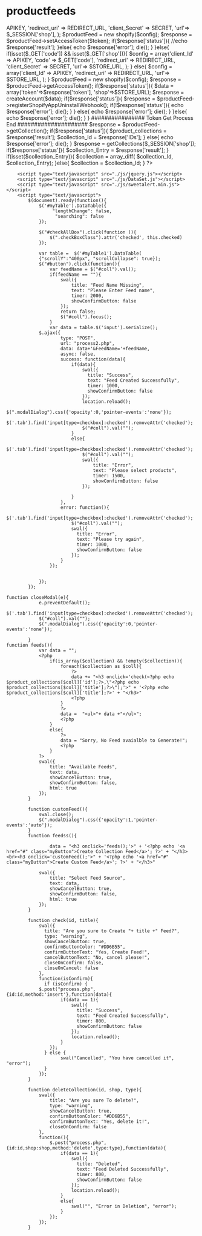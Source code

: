 # productfeeds
<?php
session_start();
ob_start(); 
ini_set('display_errors', 1);
require_once('config.php');
require_once("shopify.php");
require_once('functions.php');
//require_once('function.php');
//echo $httpReferer = isset($_SERVER['HTTP_REFERER']) ? $_SERVER['HTTP_REFERER'] : null;
//die();

if(isset($_GET['shop'])){
	$STORE_URL = $_GET['shop'];
	if(isset($_SESSION['shop'])){
		if($_SESSION['shop'] == $STORE_URL){
			$response = checkShopExists($STORE_URL);
			if($response['status'] == 1){
				$token = $_SESSION['token'] = $response['result']['token'];
				$_SESSION['Id'] = $response['result']['id'];
			}
			else{
				$token = "";
			}
		}else{
			unset($_SESSION);
			$response = checkShopExists($STORE_URL);
			if($response['status'] == 1){
				$token = $_SESSION['token'] = $response['result']['token'];
				$_SESSION['Id'] = $response['result']['id'];
				$_SESSION['shop'] = $STORE_URL;
			}
			else{
				$token = "";
			}
		}
	}else{
		$response = checkShopExists($STORE_URL);
		if($response['status'] == 1){
			$token = $_SESSION['token'] = $response['result']['token'];
			$_SESSION['Id'] = $response['result']['id'];
			$_SESSION['shop'] = $STORE_URL;
		}
		else{
			$token = "";
		}
	}
}
else{
	if(isset($_SESSION['shop'])){
		$response = checkShopExists($_SESSION['shop']);
		if($response['status'] == 1){
			$token = $_SESSION['token'] = $response['result']['token'];
			$_SESSION['Id'] = $response['result']['id'];
		}
		else{
			$token = "";
		}
	}
	else{
		$token = "";
		echo "Shop url Is missing. Please try again";
		die();
	}
}

if(isset($token) && $token != ""){
	$config =  array('client_Id' => APIKEY,
					 'redirect_uri' => REDIRECT_URL,
					 'client_Secret' =>  SECRET,
					'url'=> $_SESSION['shop'],
				);
	$productFeed = new shopify($config);
	$response = $productFeed->setAccessToken($token);
	if($response['status']){
		//echo $response['result'];
	}else{
		echo $response['error'];
		die();
	}
}else{ 
	if(isset($_GET['code']) && isset($_GET['shop'])){
		$config = array('client_Id' => APIKEY,
						'code' => $_GET['code'],
						'redirect_uri' => REDIRECT_URL,
						'client_Secret' =>  SECRET,
						'url'=> $STORE_URL,
				);		
	}
	else{
		$config  = 	array('client_Id' => APIKEY,
						'redirect_uri' => REDIRECT_URL,
						'url'=> $STORE_URL,
					);
		}
		$productFeed = new shopify($config);
		$response = $productFeed->getAccessToken();
		if($response['status']){
			$data = array('token'=>$response['token'], 'shop'=>$STORE_URL);
			$response = createAccount($data);
			if($response['status']){
				$response = $productFeed->registerShopifyAppUninstallWebhook();
				if(!$response['status']){
					echo $response['error'];
					die();
				}
			}
			else{
				echo $response['error'];
				die();
			}
		}else{
			echo $response['error'];
			die();
		}
}
################ Token Get Process End #####################
$response = $productFeed->getCollection();
if($response['status']){
	$product_collections = $response['result'];
	$collection_Id = $response['IDs'];
}
else{
	echo $response['error'];
	die();
}
	$response = getCollections($_SESSION['shop']);
	if($response['status']){
		$collection_Entry = $response['result'];
	}
	if(isset($collection_Entry)){
		$collection = array_diff( $collection_Id, $collection_Entry);
	}else{
		$collection = $collection_Id;
	}
?>

<!--################ product id Get Process End #####################-->


<html>
	<head>
	
<script src="http://code.jquery.com/jquery-1.10.1.min.js"></script>

		<script type="text/javascript" src="./js/jquery.js"></script>
		<script type="text/javascript" src="./js/DataSet.js"></script>
		<script type="text/javascript" src="./js/sweetalert.min.js"></script>
		<script type="text/javascript">
			$(document).ready(function(){
				$('#myTable').DataTable({
					 "lengthChange": false,
					  "searching": false
				}); 
				
				$("#checkAllBox").click(function (){
					$(".checkBoxClass").attr('checked', this.checked)
				});
				
				var table =  $('#myTable1').DataTable(
				{"scrollY":"400px", "scrollCollapse": true});
				$("#button").click(function(){
					var feedName = $("#coll").val();
					if(feedName == ""){
						swal({
							title: "Feed Name Missing",
							text: "Please Enter Feed name",
							timer: 2000,
							showConfirmButton: false
						});
						return false;
						$("#coll").focus();
					}
					var data = table.$('input').serialize();
				$.ajax({
						type: "POST",
						url: "process2.php",
						data: data+'&FeedName='+feedName,
						async: false,
						success: function(data){
							if(data){
								swal({
								  title: "Success",
								  text: "Feed Created Successfully",
								  timer: 1000,
								  showConfirmButton: false
								});
								location.reload();
								$(".modalDialog").css({'opacity':0,'pointer-events':'none'});
								$('.tab').find('input[type=checkbox]:checked').removeAttr('checked');
								$("#coll").val("");
							}
							else{
								$('.tab').find('input[type=checkbox]:checked').removeAttr('checked');
								$("#coll").val("");
								swal({
									title: "Error",
									text: "Please select products",
									timer: 1500,
									showConfirmButton: false
								});
								
							}
						},
						error: function(){
							$('.tab').find('input[type=checkbox]:checked').removeAttr('checked');
							$("#coll").val("");
							swal({
							  title: "Error",
							  text: "Please try again",
							  timer: 1000,
							  showConfirmButton: false
							});
						}
					});
					
					
				});
			});
			
	function closeModal(e){
				e.preventDefault();
				$('.tab').find('input[type=checkbox]:checked').removeAttr('checked');
				$("#coll").val("");
				$(".modalDialog").css({'opacity':0,'pointer-events':'none'});
				
			} 
	function feeds(){
				var data = "";
				<?php
					if(is_array($collection) && !empty($collection)){
						foreach($collection as $coll){
							?>
							data += "<h3 onclick='check(<?php echo $product_collections[$coll]['id'];?>,\"<?php echo $product_collections[$coll]['title'];?>\");'>" + '<?php echo $product_collections[$coll]['title'];?>' + "</h3>"
							<?php
						}
						?>
						data = 	"<ul>"+ data +"</ul>";
						<?php
					}
					else{
						?>
						data = "Sorry, No Feed avaialble to Generate!";
						<?php
					}
				?>
				swal({
					title: "Available Feeds",
					text: data,
					showCancelButton: true,
					showConfirmButton: false,
					html: true
				});
			}
			
			function customFeed(){
				swal.close();
				$(".modalDialog").css({'opacity':1,'pointer-events':'auto'});
			}
			function feedss(){
				
					data = "<h3 onclick='feeds();'>" + '<?php echo '<a href="#" class="myButton">Create Collection Feed</a>'; ?>' + "</h3><br><h3 onclick='customFeed();'>" + '<?php echo '<a href="#" class="myButton">Create Custom Feed</a>'; ?>' + "</h3>"
					
				swal({
					title: "Select Feed Source",
					text: data,
					showCancelButton: true,
					showConfirmButton: false,
					html: true
				});
			}
			
			function check(id, title){
				swal({
				  title: "Are you sure to Create "+ title +" Feed?",
				  type: "warning",
				  showCancelButton: true,
				  confirmButtonColor: "#DD6B55",
				  confirmButtonText: "Yes, Create Feed!",
				  cancelButtonText: "No, cancel please!",
				  closeOnConfirm: false,
				  closeOnCancel: false
				},
				function(isConfirm){
				  if (isConfirm) {
				$.post("process.php",{id:id,method:'insert'},function(data){
						if(data == 1){
							swal({
							  title: "Success",
							  text: "Feed Created Successfully",
							  timer: 800,
							  showConfirmButton: false
							});
							location.reload(); 
						}
					});
				  } else {
						swal("Cancelled", "You have cancelled it", "error");
				  }
				});
			}

			function deleteCollection(id, shop, type){
				swal({
					title: "Are you sure To delete?",
					type: "warning",
					showCancelButton: true,
					confirmButtonColor: "#DD6B55",
					confirmButtonText: "Yes, delete it!",
					closeOnConfirm: false
				},
				function(){
					$.post("process.php",{id:id,shop:shop,method:'delete',type:type},function(data){
						if(data == 1){
							swal({
							  title: "Deleted",
							  text: "Feed Deleted Successfully",
							  timer: 800,
							  showConfirmButton: false
							});
							location.reload();
						}
						else{
							swal("", "Error in Deletion", "error");
						}
					});
				});
			}

</script>
		<link rel="stylesheet" type="text/css" href="./css/DataSet.css">
		<link rel="stylesheet" type="text/css" href="./css/sweetalert.css">
		<link rel="stylesheet" type="text/css" href="./css/feed.css">
		<style>
			td img{height: 54px;width: 53px;}
			.feed {height: 38px;margin-left: 244px;width: 175px;}
			.modalDialog {
				background: rgba(0, 0, 0, 0.8) none repeat scroll 0 0;
				bottom: 0;
				font-family: Arial,Helvetica,sans-serif;
				left: 0;
				opacity: 0;
				pointer-events: none;
				position: fixed;
				right: 0;
				top: 0;
				transition: opacity 400ms ease-in 0s;
				z-index: 99999;
			}
			.modalDialog:target {
				opacity: 1;
				pointer-events: auto;
			}
			.modalDialog > div {
				background: rgba(0, 0, 0, 0) linear-gradient(#fff, #999) repeat scroll 0 0;
				border-radius: 10px;
				margin: 1% auto;
				padding: 9px 20px 100px;
				position: relative;
				width: 1000px;
			}
	.thead1 > th {
				padding: 65px;
			}
			
	.close {
				background: #606061;
				color: #FFFFFF;
				line-height: 25px;
				position: absolute;
				right: 0px;
				text-align: center;
				top: -1px;
				width: 24px;
				text-decoration: none;
				font-weight: bold;
				-webkit-border-radius: 12px;
				-moz-border-radius: 12px;
				border-radius: 12px;
				-moz-box-shadow: 1px 1px 3px #000;
				-webkit-box-shadow: 1px 1px 3px #000;
				box-shadow: 1px 1px 3px #000;
			}

.close:hover { background: #00d9ff; }
			
.myButton {
	background:-webkit-gradient(linear, left top, left bottom, color-stop(0.05, #7892c2), color-stop(1, #476e9e));
	background:-moz-linear-gradient(top, #7892c2 5%, #476e9e 100%);
	background:-webkit-linear-gradient(top, #7892c2 5%, #476e9e 100%);
	background:-o-linear-gradient(top, #7892c2 5%, #476e9e 100%);
	background:-ms-linear-gradient(top, #7892c2 5%, #476e9e 100%);
	background:linear-gradient(to bottom, #7892c2 5%, #476e9e 100%);
	filter:progid:DXImageTransform.Microsoft.gradient(startColorstr='#7892c2', endColorstr='#476e9e',GradientType=0);
	background-color:#7892c2;
	-moz-border-radius:8px;
	-webkit-border-radius:8px;
	border-radius:8px;
	display:inline-block;
	cursor:default;
	color:#ffffff;
	font-family:Arial;
	font-size:19px;
	font-weight:bold;
	padding:9px 23px;
	text-decoration:none;
	text-shadow:0px 1px 0px #283966;
}
.myButton:hover {
	background:-webkit-gradient(linear, left top, left bottom, color-stop(0.05, #476e9e), color-stop(1, #7892c2));
	background:-moz-linear-gradient(top, #476e9e 5%, #7892c2 100%);
	background:-webkit-linear-gradient(top, #476e9e 5%, #7892c2 100%);
	background:-o-linear-gradient(top, #476e9e 5%, #7892c2 100%);
	background:-ms-linear-gradient(top, #476e9e 5%, #7892c2 100%);
	background:linear-gradient(to bottom, #476e9e 5%, #7892c2 100%);
	filter:progid:DXImageTransform.Microsoft.gradient(startColorstr='#476e9e', endColorstr='#7892c2',GradientType=0);
	background-color:#476e9e;
}

.myButton:active {
	position:relative;
	top:1px;
}

.sub-btn-sty {
	-moz-box-shadow: 0px 10px 14px -7px #3e7327;
	-webkit-box-shadow: 0px 10px 14px -7px #3e7327;
	
	background:-webkit-gradient(linear, left top, left bottom, color-stop(0.05, #77b55a), color-stop(1, #72b352));
	background:-moz-linear-gradient(top, #77b55a 5%, #72b352 100%);
	background:-webkit-linear-gradient(top, #77b55a 5%, #72b352 100%);
	background:-o-linear-gradient(top, #77b55a 5%, #72b352 100%);
	background:-ms-linear-gradient(top, #77b55a 5%, #72b352 100%);
	background:linear-gradient(to bottom, #77b55a 5%, #72b352 100%);
	filter:progid:DXImageTransform.Microsoft.gradient(startColorstr='#77b55a', endColorstr='#72b352',GradientType=0);
	background-color:#77b55a;
	-moz-border-radius:4px;
	-webkit-border-radius:4px;
	border-radius:4px;
	border:1px solid #4b8f29;
	display:inline-block;
	cursor:default;
	color:#ffffff;
	font-family:Arial;
	font-size:13px;
	font-weight:bold;
	padding:3px 12px;
	text-decoration:none;
	text-shadow:0px 1px 0px #5b8a3c;
}
.sub-btn-sty:hover {
	background:-webkit-gradient(linear, left top, left bottom, color-stop(0.05, #72b352), color-stop(1, #77b55a));
	background:-moz-linear-gradient(top, #72b352 5%, #77b55a 100%);
	background:-webkit-linear-gradient(top, #72b352 5%, #77b55a 100%);
	background:-o-linear-gradient(top, #72b352 5%, #77b55a 100%);
	background:-ms-linear-gradient(top, #72b352 5%, #77b55a 100%);
	background:linear-gradient(to bottom, #72b352 5%, #77b55a 100%);
	filter:progid:DXImageTransform.Microsoft.gradient(startColorstr='#72b352', endColorstr='#77b55a',GradientType=0);
	background-color:#72b352;
}
.sub-btn-sty:active {
	position:relative;
	top:1px;
}

.txt-box-sty{border: 1px solid #4b8f29;
    border-radius: 4px;
	height:27;
	margin-top: 9px;
    padding-left: 5px; margin-bottom: 10px;padding-bottom: 5px;}
	#myTable1_info {margin-left:0px;}
	
.text-select{
	     text-align:left;
		 padding-left: 22px !important;
	}
.text-image{
	     text-align:right;
		  padding-right: 24px !important;
	}
.img-right{
	text-align: right;
	padding-right: 26px !important;
	}
.chk-box {
    padding-left: 28px !important;
	}
	
	</style>
	</head>
	<body>
		<div class="main">
			<div class="header"></div>
			    <div class="body">
					<p>
						<input type="image" class="feed" src="./images/button (3).png" onclick="feedss();">
						<div id="openModal" class="modalDialog">
						<!--a href="#close" title="Close" class="close">X</a>
						<!--a href="" onclick="closeModel()" class="close" >X</a-->
						<div class="tab" style="height:78%; overflow-x: hidden; overflow-y: hidden;">
						<a href="#" onclick="closeModal(event);"  class="close" >X</a>
						<!--div class="test" style="width:100%;text-align:center; height:425px; overflow-y: scroll;"-->
						<form method ="POST">
						
						<div id="output"></div>
						<div class="submit1" align="center">
						Enter Name of Custom Feed&nbsp;&nbsp;&nbsp;<input type="text" name="collection" id="coll" placeholder="Feed Name" class ="txt-box-sty"/>&nbsp;&nbsp;&nbsp;<input type="button" class ="sub-btn-sty" id="button" value="Submit"/>
						</div>
						      
								<table id="myTable1" class="display1" cellspacing="0" >
									<!--input type="checkbox" id="checkAllBox" class = "ck-all-box"-->
									<thead>
										<tr class="thead">
											<th class="text-select">Select</th>
											<th>Title</th>
											<th class="text-image">Image</th>
											
										</tr>
										</thead>
											<tbody>
											
												<?php 
												$response = $productFeed->getAllProuctData();
												if($response['status']){
													$response = $productFeed->parseProductData($response['products']);
													foreach($response['data'] as $prod){
														?>
														<tr><td class="chk-box"><input type="checkbox" class="checkBoxClass " name="ids[]" value="<?php echo $prod['id'];?>"></td><td><?php echo $prod['title'];?></td><td class="img-right"><img src="<?php echo $prod['image_link'];?>" width="60px" height="80px"></td></tr>
														<?php
													} ?>												
													<?php
												}
												else{
													echo $response['error'];
												}
												 ?>
											</tbody>
										</table>
									</form>
								</div>
							<!--/div-->
						</div>
					</p>
					<?php 
					$resp = getCustomCollection();
					//echo '<pre>';
					//print_r($resp);
					if(isset($collection_Entry) || !empty($resp['result'])){
						?>
						<table id="myTable" class="display" cellspacing="0" style="width:60%;text-align:center;">
							<thead>
								<tr class="thead">
									<th>Title</th>
									<th>Description</th>
									<th>Feed Link</th>
									<th>Action</th>
								</tr>
							</thead>
							<tbody>
								<?php
							if(isset($collection_Entry)){
								foreach($collection_Entry as $collect){
									?>
									<tr>
										<td><?php echo $product_collections[$collect]['title'];?></td>
										<td><?php echo $product_collections[$collect]['desc'];?></td>
										<td><a href="collectionFeed.php?type=collection&id=<?php echo $product_collections[$collect]['id'];?>&shop=<?php echo $_SESSION['shop'];?>" target="_blank">Generate Feed</a></td>
										<td><img onclick="deleteCollection('<?php echo $product_collections[$collect]['id'];?>', '<?php echo $_SESSION['shop'];?>','collection');" src="./images/delete.png"></td>
									</tr>
								    <?php
								} 
							}
							if(!empty($resp['result'])){
								foreach($resp['result'] as $res){
									?>
									<tr>
										<td><?php echo $res['name'];?></td>
										<td><?php echo  $res['name'];?></td>
										<td><a href="collectionFeed.php?type=custom&id=<?php echo $res['id'];?>&shop=<?php echo $_SESSION['shop'];?>" target="_blank">Generate Feed</a></td>
										<td><img onclick="deleteCollection('<?php echo $res['id'];?>', '<?php echo $_SESSION['shop'];?>','custom');" src="./images/delete.png"></td>
									</tr>
								    <?php
								} 
							}
								?>
							</tbody>
						</table>
						<?php
					}
					else{
						?>
						<div>No Feed Yet Created. Click on Create feed Button to generate feeds.</div>
						<?php
					} ?>
				</div>
        </div>
    </body>
</html>

